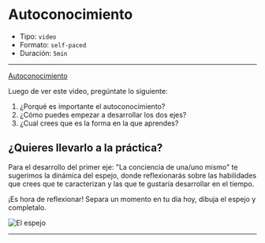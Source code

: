 # Autoconocimiento

* Tipo: `video`
* Formato: `self-paced`
* Duración: `5min`

***

[Autoconocimiento](https://vimeo.com/424939718/fa4a36b807)

Luego de ver este video, pregúntate lo siguiente:

1. ¿Porqué es importante el autoconocimiento?
2. ¿Cómo puedes empezar a desarrollar los dos ejes?
3. ¿Cual crees que es la forma en la que aprendes?

## ¿Quieres llevarlo a la práctica?

Para el desarrollo del primer eje: "La conciencia de una/uno mismo" te sugerimos
la dinámica del espejo, donde reflexionarás sobre las habilidades que
crees que te caracterizan y las que te gustaría desarrollar en el tiempo.

¡Es hora de reflexionar! Separa un momento en tu día hoy, dibuja el espejo y
completalo.  

![El espejo](https://user-images.githubusercontent.com/36275285/83952344-e8a65200-a7fd-11ea-8a8d-c3ea88ba665f.png)





***
